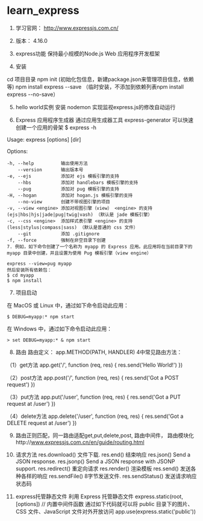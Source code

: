 # learn_express

1. 学习官网： http://www.expressjs.com.cn/

2. 版本： 4.16.0

3. express功能
保持最小规模的Node.js Web 应用程序开发框架

4. 安装

cd 项目目录
npm init (初始化包信息，新建package.json来管理项目信息，依赖等)
npm install express --save （临时安装，不添加到依赖列表npm install express --no-save）

5. hello world实例
安装 nodemon 实现监视express.js的修改自动运行

6. Express 应用程序生成器
通过应用生成器工具 express-generator 可以快速创建一个应用的骨架
$ express -h

  Usage: express [options] [dir]

  Options:

    -h, --help          输出使用方法
        --version       输出版本号
    -e, --ejs           添加对 ejs 模板引擎的支持
        --hbs           添加对 handlebars 模板引擎的支持
        --pug           添加对 pug 模板引擎的支持
    -H, --hogan         添加对 hogan.js 模板引擎的支持
        --no-view       创建不带视图引擎的项目
    -v, --view <engine> 添加对视图引擎（view） <engine> 的支持 (ejs|hbs|hjs|jade|pug|twig|vash) （默认是 jade 模板引擎）
    -c, --css <engine>  添加样式表引擎 <engine> 的支持 (less|stylus|compass|sass) （默认是普通的 css 文件）
        --git           添加 .gitignore
    -f, --force         强制在非空目录下创建
    7. 例如，如下命令创建了一个名称为 myapp 的 Express 应用。此应用将在当前目录下的 myapp 目录中创建，并且设置为使用 Pug 模板引擎（view engine）

    express --view=pug myapp
    然后安装所有依赖包：
    $ cd myapp
    $ npm install

7. 项目启动

  在 MacOS 或 Linux 中，通过如下命令启动此应用：

    $ DEBUG=myapp:* npm start

  在 Windows 中，通过如下命令启动此应用：

    > set DEBUG=myapp:* & npm start
8. 路由
  路由定义： app.METHOD(PATH, HANDLER)
  4中常见路由方法：

  （1）get方法
  app.get('/', function (req, res) {
    res.send('Hello World!')
  })

  （2）post方法
  app.post('/', function (req, res) {
    res.send('Got a POST request')
  })

  （3）put方法
  app.put('/user', function (req, res) {
    res.send('Got a PUT request at /user')
  })

  （4）delete方法
  app.delete('/user', function (req, res) {
    res.send('Got a DELETE request at /user')
  })

9. 路由正则匹配，同一路由适配get,put,delete,post, 路由中间件， 路由模块化http://www.expressjs.com.cn/en/guide/routing.html

10. 请求方法
res.download() 	文件下载.
res.end() 	结束响应
res.json() 	Send a JSON response.
res.jsonp() 	Send a JSON response with JSONP support.
res.redirect() 	重定向请求
res.render() 	渲染模板
res.send() 	发送各种各样的响应
res.sendFile() 	8字节发送文件.
res.sendStatus() 	发送请求响应状态码

11. express托管静态文件
利用 Express 托管静态文件
express.static(root, [options]) // 内置中间件函数
通过如下代码就可以将 public 目录下的图片、CSS 文件、JavaScript 文件对外开放访问
app.use(express.static('public'))